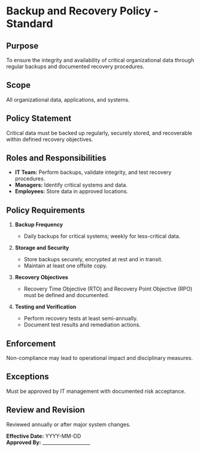 # Backup and Recovery Policy - Standard

## Purpose
To ensure the integrity and availability of critical organizational data through regular backups and documented recovery procedures.

## Scope
All organizational data, applications, and systems.

## Policy Statement
Critical data must be backed up regularly, securely stored, and recoverable within defined recovery objectives.

## Roles and Responsibilities
- **IT Team:** Perform backups, validate integrity, and test recovery procedures.  
- **Managers:** Identify critical systems and data.  
- **Employees:** Store data in approved locations.

## Policy Requirements
1. **Backup Frequency**  
   - Daily backups for critical systems; weekly for less-critical data.  

2. **Storage and Security**  
   - Store backups securely, encrypted at rest and in transit.  
   - Maintain at least one offsite copy.

3. **Recovery Objectives**  
   - Recovery Time Objective (RTO) and Recovery Point Objective (RPO) must be defined and documented.  

4. **Testing and Verification**  
   - Perform recovery tests at least semi-annually.  
   - Document test results and remediation actions.

## Enforcement
Non-compliance may lead to operational impact and disciplinary measures.

## Exceptions
Must be approved by IT management with documented risk acceptance.

## Review and Revision
Reviewed annually or after major system changes.

**Effective Date:** YYYY-MM-DD  
**Approved By:** ____________________
